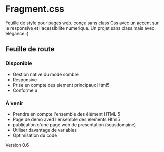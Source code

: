 # Fragment.css
Feuille de style pour pages web. conçu sans class Css avec un accent sur le responsive et l'acessibilite numerique. Un projet sans class mais avec élégance :)

## Feuille de route
### Disponible
- Gestion native du mode sombre
- Responsive
- Prise en compte des element principaux Html5
- Conforme a

### À venir
- Prendre en compte l'ensemble des élément HTML 5
- Page de demo aved l'ensemble des elements Html5
- publication d'une page web de presentation (sousdomaine)
- Utiliser davantage de variables
- Optimisation du code

Version 0.6
